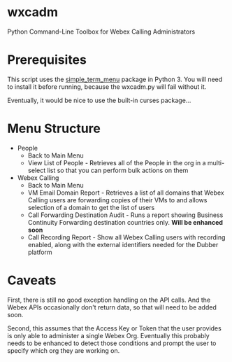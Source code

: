 # wxcadm
Python Command-Line Toolbox for Webex Calling Administrators

# Prerequisites
This script uses the [simple\_term\_menu](https://pypi.org/project/simple-term-menu/) package in Python 3. You will need to install it before running, because the wxcadm.py will fail without it.

Eventually, it would be nice to use the built-in curses package...

# Menu Structure
- People
  - Back to Main Menu
  - View List of People - Retrieves all of the People in the org in a multi-select list so that you can perform bulk actions on them
- Webex Calling
  - Back to Main Menu
  - VM Email Domain Report - Retrieves a list of all domains that Webex Calling users are forwarding copies of their VMs to and allows selection of a domain to get the list of users
  - Call Forwarding Destination Audit - Runs a report showing Business Continuity Forwarding destination countries only. **Will be enhanced soon**
  - Call Recording Report - Show all Webex Calling users with recording enabled, along with the external identifiers needed for the Dubber platform

# Caveats
First, there is still no good exception handling on the API calls. And the Webex APIs occasionally don't return data, so that will need to be added soon.

Second, this assumes that the Access Key or Token that the user provides is only able to administer a single Webex Org. Eventually this probably needs to be enhanced to detect those conditions and prompt the user to specify which org they are working on.
